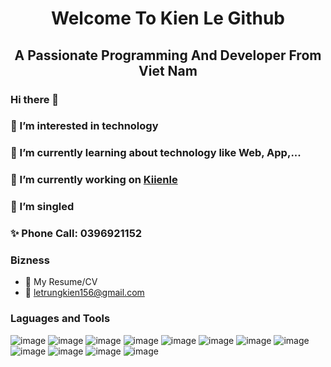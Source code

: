 # <div align="center">Welcome To Kien Le Github

## <div align="center">A Passionate Programming And Developer From Viet Nam

### Hi there 👋

### 👀 I’m interested in technology
### 🌱 I’m currently learning about technology like Web, App,...
### 🔭 I’m currently working on <a href="https://github.com/kiienle">Kiienle</a>
### 💞️ I’m singled
### ✨ Phone Call: 0396921152
### Bizness
* 📎 My Resume/CV
* 📧 letrungkien156@gmail.com
  
  
### Laguages and Tools
  ![image](https://user-images.githubusercontent.com/88261296/168462600-9fbe466b-d29b-4173-8b3c-61545cecb932.png)
![image](https://user-images.githubusercontent.com/88261296/168462609-7ef1e565-aaf8-4871-9175-7c28508dc3d6.png)
![image](https://user-images.githubusercontent.com/88261296/168462625-60c18bfb-64e2-4c4a-b1b5-cf31387b2598.png)
![image](https://user-images.githubusercontent.com/88261296/168462635-280feaf5-4e55-4574-9caf-a843bd708b9f.png)
![image](https://user-images.githubusercontent.com/88261296/168462639-fe2460cb-8778-4878-a0e1-e69f0a8067d6.png)
![image](https://user-images.githubusercontent.com/88261296/168462644-5e0e09dd-d0b0-4142-8416-95060fdf6869.png)
![image](https://user-images.githubusercontent.com/88261296/168462717-311fad41-881e-4e06-9f04-58bfaa1a5a80.png)
![image](https://user-images.githubusercontent.com/88261296/168462723-0fec2733-8d2f-4045-9f8b-34a86449e283.png)
![image](https://user-images.githubusercontent.com/88261296/168462733-52cb318c-c476-4001-a27b-23660eb7fa3d.png)
![image](https://user-images.githubusercontent.com/88261296/168462739-018180e2-93aa-4b45-a0b7-e2dcc90aa1da.png)
![image](https://user-images.githubusercontent.com/88261296/168462746-acb481f1-9465-40dd-9705-529373ce2e4e.png)
![image](https://user-images.githubusercontent.com/88261296/168462750-2f9014e1-2ddb-4fd1-bc42-e5f137cc0126.png)


<!--
**kiienle/kiienle** is a ✨ _special_ ✨ repository because its `README.md` (this file) appears on your GitHub profile.

Here are some ideas to get you started:

- 🔭 I’m currently working on ...
- 🌱 I’m currently learning ...
- 👯 I’m looking to collaborate on ...
- 🤔 I’m looking for help with ...
- 💬 Ask me about ...
- 📫 How to reach me: ...
- 😄 Pronouns: ...
- ⚡ Fun fact: ...
-->
